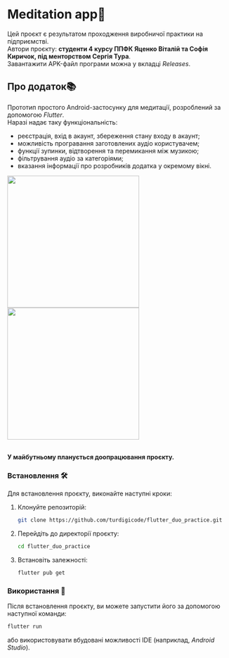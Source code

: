 # Meditation app🙏

Цей проєкт є результатом проходження виробничої практики на підприємстві.
<br>Автори проєкту: **студенти 4 курсу ППФК Яценко Віталій та Софія Киричок, під менторством Сергія Тура**.
<br>Завантажити APK-файл програми можна у вкладці *Releases*.

## Про додаток📚

Прототип простого Android-застосунку для медитації, розроблений за допомогою *Flutter*.
<br>Наразі надає таку функціональність:
- реєстрація, вхід в акаунт, збереження стану входу в акаунт;
- можливість програвання заготовлених аудіо користувачем;
- функції зупинки, відтворення та перемикання між музикою;
- фільтрування аудіо за категоріями;
- вказання інформації про розробників додатка у окремому вікні.

<img src="https://github.com/user-attachments/assets/7c1cf3bb-77c0-41a3-be02-2aacf01f9b65" width="300"/>

<img src="https://github.com/user-attachments/assets/d4410342-a339-4b95-a437-4faefa9c8dbc" width="300"/>

**<br>У майбутньому планується доопрацювання проєкту.**

### Встановлення 🛠️
Для встановлення проєкту, виконайте наступні кроки:

1. Клонуйте репозиторій:
    ```bash
    git clone https://github.com/turdigicode/flutter_duo_practice.git
    ```
2. Перейдіть до директорії проєкту:
    ```bash
    cd flutter_duo_practice
    ```
3. Встановіть залежності:
    ```bash
    flutter pub get
    ```

### Використання 🚀
Після встановлення проєкту, ви можете запустити його за допомогою наступної команди:
```bash
flutter run
```
або використовувати вбудовані можливості IDE (наприклад, *Android Studio*).
